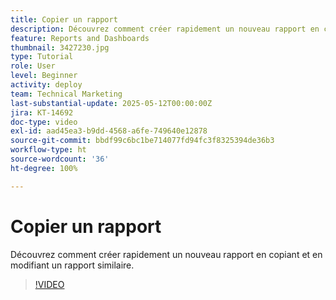 ```yaml
---
title: Copier un rapport
description: Découvrez comment créer rapidement un nouveau rapport en copiant et en modifiant un rapport similaire.
feature: Reports and Dashboards
thumbnail: 3427230.jpg
type: Tutorial
role: User
level: Beginner
activity: deploy
team: Technical Marketing
last-substantial-update: 2025-05-12T00:00:00Z
jira: KT-14692
doc-type: video
exl-id: aad45ea3-b9dd-4568-a6fe-749640e12878
source-git-commit: bbdf99c6bc1be714077fd94fc3f8325394de36b3
workflow-type: ht
source-wordcount: '36'
ht-degree: 100%

---
```


# Copier un rapport

Découvrez comment créer rapidement un nouveau rapport en copiant et en modifiant un rapport similaire.

>[!VIDEO](https://video.tv.adobe.com/v/3437047/?quality=12&learn=on&enablevpops=1&captions=fre_fr)
